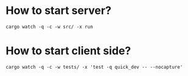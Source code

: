 # How to start server?

```
cargo watch -q -c -w src/ -x run
```

# How to start client side?

```
cargo watch -q -c -w tests/ -x 'test -q quick_dev -- --nocapture'
```
